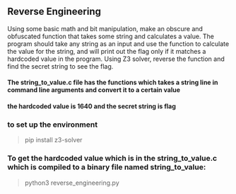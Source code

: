 ## Reverse Engineering
Using some basic math and bit manipulation, make an obscure and obfuscated function that takes some string and calculates a value. The program should take any string as an input and use the function to calculate the value for the string, and will print out the flag only if it matches a hardcoded value in the program.
Using Z3 solver, reverse the function and find the secret string to see the flag.

#### The string_to_value.c file has the functions which takes a string line in command line arguments and convert it to a certain value

#### the hardcoded value is 1640 and the secret string is flag

### to set up the environment
> pip install z3-solver

### To get the hardcoded value which is in the string_to_value.c which is compiled to a binary file named string_to_value:
> python3 reverse_engineering.py
